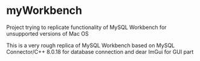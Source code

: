 # myWorkbench
Project trying to replicate functionality of MySQL Workbench for unsupported versions of Mac OS

This is a very rough replica of MySQL Workbench based on MySQL Connector/C++ 8.0.18 for database connection and dear ImGui for GUI part
